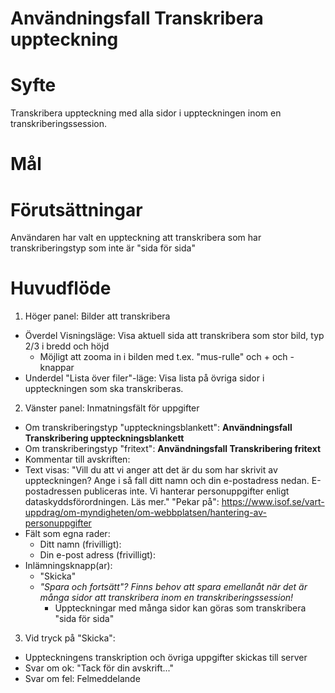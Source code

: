 # Användningsfall Transkribera uppteckning
# Syfte
Transkribera uppteckning med alla sidor i uppteckningen inom en transkriberingssession.

# Mål

# Förutsättningar
Användaren har valt en uppteckning att transkribera som har transkriberingstyp som inte är "sida för sida"

# Huvudflöde
1. Höger panel: Bilder att transkribera
- Överdel Visningsläge: Visa aktuell sida att transkribera som stor bild, typ 2/3 i bredd och höjd
  - Möjligt att zooma in i bilden med t.ex. "mus-rulle" och + och - knappar
- Underdel "Lista över filer"-läge: Visa lista på övriga sidor i uppteckningen som ska transkriberas.
2. Vänster panel: Inmatningsfält för uppgifter
- Om transkriberingstyp "uppteckningsblankett": **Användningsfall Transkribering uppteckningsblankett** 
- Om transkriberingstyp "fritext": **Användningsfall Transkribering fritext** 
- Kommentar till avskriften:
- Text visas: "Vill du att vi anger att det är du som har skrivit av uppteckningen? Ange i så fall ditt namn och din e-postadress nedan. E-postadressen publiceras inte.
Vi hanterar personuppgifter enligt dataskyddsförordningen. Läs mer." "Pekar på": https://www.isof.se/vart-uppdrag/om-myndigheten/om-webbplatsen/hantering-av-personuppgifter
- Fält som egna rader:
  - Ditt namn (frivilligt):
  - Din e-post adress (frivilligt):
- Inlämningsknapp(ar):
  - "Skicka"
  - _"Spara och fortsätt"? Finns behov att spara emellanåt när det är många sidor att transkribera inom en transkriberingssession!_
    - Uppteckningar med många sidor kan göras som transkribera "sida för sida"
3. Vid tryck på "Skicka":
- Uppteckningens transkription och övriga uppgifter skickas till server
- Svar om ok: "Tack för din avskrift..."
- Svar om fel: Felmeddelande
